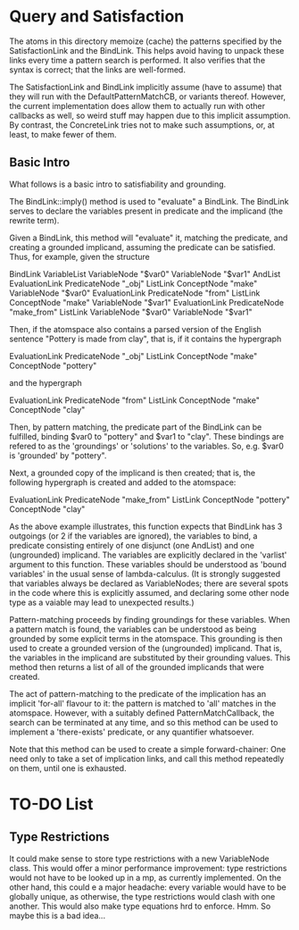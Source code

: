 
Query and Satisfaction
======================

The atoms in this directory memoize (cache) the patterns specified by
the SatisfactionLink and the BindLink.  This helps avoid having to
unpack these links every time a pattern search is performed. It also
verifies that the syntax is correct; that the links are well-formed.

The SatisfactionLink and BindLink implicitly assume (have to assume)
that they will run with the DefaultPatternMatchCB, or variants thereof.
However, the current implementation does allow them to actually run
with other callbacks as well, so weird stuff may happen due to this
implicit assumption. By contrast, the ConcreteLink tries not to make
such assumptions, or, at least, to make fewer of them.


Basic Intro
-----------
What follows is a basic intro to satisfiability and grounding.

The BindLink::imply() method is used to "evaluate" a BindLink.  The
BindLink serves to declare the variables present in predicate and the
implicand (the rewrite term).

Given a BindLink, this method will "evaluate" it, matching
the predicate, and creating a grounded implicand, assuming the
predicate can be satisfied. Thus, for example, given the structure

   BindLink
      VariableList
         VariableNode "$var0"
         VariableNode "$var1"
      AndList
         EvaluationLink
            PredicateNode "_obj"
            ListLink
               ConceptNode "make"
               VariableNode "$var0"
         EvaluationLink
            PredicateNode "from"
            ListLink
               ConceptNode "make"
               VariableNode "$var1"
      EvaluationLink
         PredicateNode "make_from"
         ListLink
            VariableNode "$var0"
            VariableNode "$var1"

Then, if the atomspace also contains a parsed version of the English
sentence "Pottery is made from clay", that is, if it contains the
hypergraph

   EvaluationLink
      PredicateNode "_obj"
      ListLink
         ConceptNode "make"
         ConceptNode "pottery"

and the hypergraph

   EvaluationLink
      PredicateNode "from"
      ListLink
         ConceptNode "make"
         ConceptNode "clay"

Then, by pattern matching, the predicate part of the BindLink can be
fulfilled, binding $var0 to "pottery" and $var1 to "clay".  These
bindings are refered to as the 'groundings' or 'solutions' to the
variables. So, e.g. $var0 is 'grounded' by "pottery".

Next, a grounded copy of the implicand is then created; that is,
the following hypergraph is created and added to the atomspace:

   EvaluationLink
      PredicateNode "make_from"
      ListLink
         ConceptNode "pottery"
         ConceptNode "clay"

As the above example illustrates, this function expects that BindLink
has 3 outgoings (or 2 if the variables are ignored), the variables to
bind, a predicate consisting entirely of one disjunct (one AndList)
and one (ungrounded) implicand.  The variables are explicitly declared
in the 'varlist' argument to this function. These variables should be
understood as 'bound variables' in the usual sense of
lambda-calculus. (It is strongly suggested that variables always be
declared as VariableNodes; there are several spots in the code where
this is explicitly assumed, and declaring some other node type as a
vaiable may lead to unexpected results.)

Pattern-matching proceeds by finding groundings for these variables.
When a pattern match is found, the variables can be understood as
being grounded by some explicit terms in the atomspace. This
grounding is then used to create a grounded version of the
(ungrounded) implicand. That is, the variables in the implicand are
substituted by their grounding values.  This method then returns a
list of all of the grounded implicands that were created.

The act of pattern-matching to the predicate of the implication has
an implicit 'for-all' flavour to it: the pattern is matched to 'all'
matches in the atomspace.  However, with a suitably defined
PatternMatchCallback, the search can be terminated at any time, and
so this method can be used to implement a 'there-exists' predicate,
or any quantifier whatsoever.
 
Note that this method can be used to create a simple forward-chainer:
One need only to take a set of implication links, and call this
method repeatedly on them, until one is exhausted.

TO-DO List
==========

Type Restrictions
-----------------
It could make sense to store type restrictions with a new VariableNode
class. This would offer a minor performance improvement: type
restrictions would not have to be looked up in a mp, as currently
implemented.  On the other hand, this could e a major headache: every
variable would have to be globally unique, as otherwise, the type
restrictions would clash with one another.  This would also make
type equations hrd to enforce.  Hmm. So maybe this is a bad idea...
